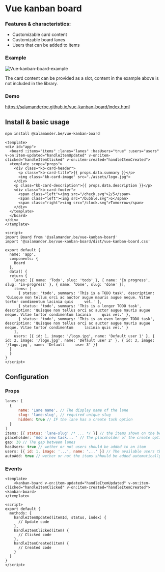 # Vue kanban board

### Features & characteristics:

-   Customizable card content
-   Customizable board lanes
-   Users that can be added to items

### Example

![Vue-kanban-board-example](https://github.com/salamanderbe/vue-kanban-board/blob/master/public/Kanban-example.gif)

The card content can be provided as a slot, content in the example above is not included in the library.

### Demo
https://salamanderbe.github.io/vue-kanban-board/index.html

## Install & basic usage

```bash
npm install @salamander.be/vue-kanban-board
```

```vue
<template>
<div id="app">
  <board :items="items" :lanes="lanes" :hasUsers="true" :users="users" v-on:item-updated="handleItemUpdated" v-on:item-clicked="handleItemClicked" v-on:item-created="handleItemCreated">
  <template scope="props">
    <div class="kb-card-header">
      <p class="kb-card-title">{{ props.data.summary }}</p>
      <img class="kb-card-image" src="./assets/logo.jpg">
    </div>
    <p class="kb-card-description">{{ props.data.description }}</p>
    <div class="kb-card-footer">
      <span class="left"><img src="/check.svg">2/5</span>
      <span class="left"><img src="/bubble.svg">5</span>
      <span class="right"><img src="/clock.svg">Tomorrow</span>
    </div>
  </template>
  </board>
</div>
</template>

<script>
import Board from '@salamander.be/vue-kanban-board'
import '@salamander.be/vue-kanban-board/dist/vue-kanban-board.css'

export default {
  name: 'app',
  components: {
    Board
  },
  data() {
  return {
    lanes: [{ name: 'Todo', slug: 'todo' }, { name: 'In progress', slug: 'in-progress' }, { name: 'Done', slug: 'done' }],
    items: [
      { status: 'todo', summary: 'This is a TODO task', description: 'Quisque non tellus orci ac auctor augue mauris augue neque. Vitae tortor condimentum lacinia quis     vel.' },
      { status: 'todo', summary: 'This is a longer TODO task', description: 'Quisque non tellus orci ac auctor augue mauris augue neque. Vitae tortor condimentum lacinia     quis vel.' },
      { status: 'todo', summary: 'This is an even longer TODO task', description: 'Quisque non tellus orci ac auctor augue mauris augue neque. Vitae tortor condimentum     lacinia quis vel.' }
    ],
    users: [{ id: 1, image: '/logo.jpg', name: 'Default user 1' }, { id: 2, image: '/logo.jpg', name: 'Default user 2' }, { id: 3, image: '/logo.jpg', name: 'Default     user 3' }]
  }
  }
}
</script>
```

## Configuration

### Props

```js
lanes: [
  {
      name: 'Lane name', // The display name of the lane
      slug: 'lane-slug', // required unique slug
      hidden: true // IF the lane has a create task option
  }
]
items: [{ status: 'lane-slug' /* ... */ }] // the items shown on the board
placeholder: 'Add a new task... ' // The placeholder of the create option
gap: 30 // The gap between lanes
hasUsers: true // wether or not users should be added to an item
users: [{ id: 1, image: '...', name: '...' }] // The available users that can be added to a item
autoAdd: true // wether or not the items shhould be added automatically
```

### Events

```vue
<template>
    <kanban-board v-on:item-updated="handleItemUpdated" v-on:item-clicked="handleItemClicked" v-on:item-created="handleItemCreated"><kanban-board>
</template>

<script>
export default {
  methods: {
    handleItemUpdated(itemId, status, index) {
      // Update code
    },
    handleItemClicked(item) {
      // Clicked code
    },
    handleItemCreated(item) {
      // Created code
    }
  }
}
</script>
```
